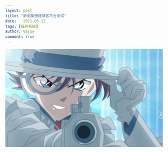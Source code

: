 ```yaml
---
layout: post
title: "新电脑搭建博客平台测试"
date:   2021-05-12
tags: [操作系统]
author: Vajuw
comment: true
---
```


![image-20210512215600645](pics/image-20210512215600645.png)







